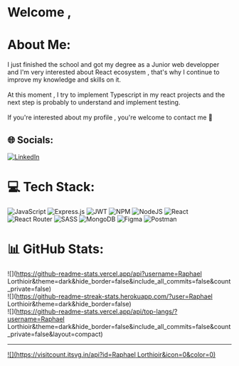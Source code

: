 

# Welcome ,

#  About Me:
I just finished the school and got my degree as a Junior  web developper  and I'm very interested about React ecosystem , that's why I continue to improve my knowledge and skills on it. <br><br>At this moment , I try to implement Typescript in my react projects and the next step is probably to understand and implement testing.<br><br>If you're interested about my profile , you're welcome to contact me 🖖


## 🌐 Socials:
[![LinkedIn](https://img.shields.io/badge/LinkedIn-%230077B5.svg?logo=linkedin&logoColor=white)](https://linkedin.com/in/https://www.linkedin.com/in/raphael-lorthioir-1291711b5/) 

# 💻 Tech Stack:
![JavaScript](https://img.shields.io/badge/javascript-%23323330.svg?style=for-the-badge&logo=javascript&logoColor=%23F7DF1E) ![Express.js](https://img.shields.io/badge/express.js-%23404d59.svg?style=for-the-badge&logo=express&logoColor=%2361DAFB) ![JWT](https://img.shields.io/badge/JWT-black?style=for-the-badge&logo=JSON%20web%20tokens) ![NPM](https://img.shields.io/badge/NPM-%23000000.svg?style=for-the-badge&logo=npm&logoColor=white) ![NodeJS](https://img.shields.io/badge/node.js-6DA55F?style=for-the-badge&logo=node.js&logoColor=white) ![React](https://img.shields.io/badge/react-%2320232a.svg?style=for-the-badge&logo=react&logoColor=%2361DAFB) ![React Router](https://img.shields.io/badge/React_Router-CA4245?style=for-the-badge&logo=react-router&logoColor=white) ![SASS](https://img.shields.io/badge/SASS-hotpink.svg?style=for-the-badge&logo=SASS&logoColor=white) ![MongoDB](https://img.shields.io/badge/MongoDB-%234ea94b.svg?style=for-the-badge&logo=mongodb&logoColor=white) 	![Figma](https://img.shields.io/badge/figma-%23F24E1E.svg?style=for-the-badge&logo=figma&logoColor=white) ![Postman](https://img.shields.io/badge/Postman-FF6C37?style=for-the-badge&logo=postman&logoColor=white)
# 📊 GitHub Stats:
![](https://github-readme-stats.vercel.app/api?username=Raphael Lorthioir&theme=dark&hide_border=false&include_all_commits=false&count_private=false)<br/>
![](https://github-readme-streak-stats.herokuapp.com/?user=Raphael Lorthioir&theme=dark&hide_border=false)<br/>
![](https://github-readme-stats.vercel.app/api/top-langs/?username=Raphael Lorthioir&theme=dark&hide_border=false&include_all_commits=false&count_private=false&layout=compact)

---
[![](https://visitcount.itsvg.in/api?id=Raphael Lorthioir&icon=0&color=0)](https://visitcount.itsvg.in)

<!-- Proudly created with GPRM ( https://gprm.itsvg.in ) -->

